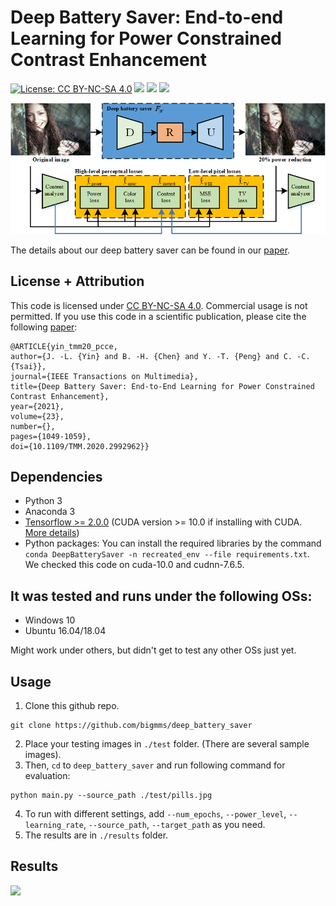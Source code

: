 # Deep Battery Saver: End-to-end Learning for Power Constrained Contrast Enhancement
[![License: CC BY-NC-SA 4.0](https://img.shields.io/badge/License-CC%20BY--NC--SA%204.0-lightgrey.svg?style=flat-square)](https://creativecommons.org/licenses/by-nc-sa/4.0/)
![](https://img.shields.io/badge/Tensorflow-2.0-yellow)
![](https://img.shields.io/badge/Cuda-10.0-blue)
![](https://img.shields.io/badge/Cudnn-7.6.5-green)

![](./Demo/Demo_framework.png)

The details about our deep battery saver can be found in our [paper](https://ieeexplore.ieee.org/document/9089316).

## License + Attribution
This code is licensed under [CC BY-NC-SA 4.0](https://creativecommons.org/licenses/by-nc-sa/4.0/). Commercial usage is not permitted. If you use this code in a scientific publication, please cite the following [paper](https://ieeexplore.ieee.org/document/9089316):

    @ARTICLE{yin_tmm20_pcce,
    author={J. -L. {Yin} and B. -H. {Chen} and Y. -T. {Peng} and C. -C. {Tsai}},
    journal={IEEE Transactions on Multimedia}, 
    title={Deep Battery Saver: End-to-End Learning for Power Constrained Contrast Enhancement}, 
    year={2021},
    volume={23},
    number={},
    pages={1049-1059},
    doi={10.1109/TMM.2020.2992962}}
    
## Dependencies
* Python 3
* Anaconda 3
* [Tensorflow >= 2.0.0](https://www.tensorflow.org/) (CUDA version >= 10.0 if installing with CUDA. [More details](https://www.tensorflow.org/install/gpu/))
* Python packages: You can install the required libraries by the command `conda DeepBatterySaver -n recreated_env --file requirements.txt`. We checked this code on cuda-10.0 and cudnn-7.6.5.

## It was tested and runs under the following OSs:
* Windows 10
* Ubuntu 16.04/18.04

Might work under others, but didn't get to test any other OSs just yet.

## Usage
1. Clone this github repo. 
```
git clone https://github.com/bigmms/deep_battery_saver
```
2. Place your testing images in `./test` folder. (There are several sample images).
3. Then, `cd` to `deep_battery_saver` and run following command for evaluation:
```
python main.py --source_path ./test/pills.jpg
```
4. To run with different settings, add `--num_epochs`, `--power_level`, `--learning_rate`, `--source_path`, `--target_path` as you need.
5. The results are in `./results` folder.

## Results

![](./Demo/Demo_results.png)
